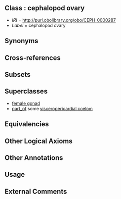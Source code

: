 
## Class : cephalopod ovary

 * *IRI* = http://purl.obolibrary.org/obo/CEPH_0000287
 * *Label* = cephalopod ovary

## Synonyms


## Cross-references


## Subsets


## Superclasses

 * [female gonad](../../UBERON/92/UBERON_0000992.md)
 * [part_of](../../BFO/50/BFO_0000050.md) some [visceropericardial coelom](../../CEPH/78/CEPH_0000278.md)

## Equivalencies


## Other Logical Axioms


## Other Annotations


## Usage


## External Comments

